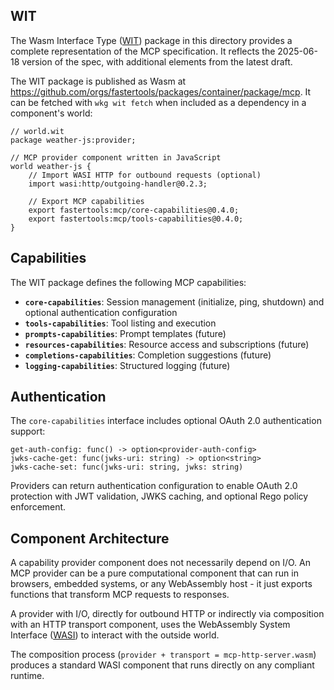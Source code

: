 ## WIT

The Wasm Interface Type ([WIT](https://component-model.bytecodealliance.org/design/wit.html)) package in this directory provides a complete representation of the MCP specification. It reflects the 2025-06-18 version of the spec, with additional elements from the latest draft.

The WIT package is published as Wasm at https://github.com/orgs/fastertools/packages/container/package/mcp. It can be fetched with `wkg wit fetch` when included as a dependency in a component's world:

```wit
// world.wit
package weather-js:provider;

// MCP provider component written in JavaScript
world weather-js {
    // Import WASI HTTP for outbound requests (optional)
    import wasi:http/outgoing-handler@0.2.3;
    
    // Export MCP capabilities
    export fastertools:mcp/core-capabilities@0.4.0;
    export fastertools:mcp/tools-capabilities@0.4.0;
}
```

## Capabilities

The WIT package defines the following MCP capabilities:

- **`core-capabilities`**: Session management (initialize, ping, shutdown) and optional authentication configuration
- **`tools-capabilities`**: Tool listing and execution
- **`prompts-capabilities`**: Prompt templates (future)
- **`resources-capabilities`**: Resource access and subscriptions (future)
- **`completions-capabilities`**: Completion suggestions (future)
- **`logging-capabilities`**: Structured logging (future)

## Authentication

The `core-capabilities` interface includes optional OAuth 2.0 authentication support:

```wit
get-auth-config: func() -> option<provider-auth-config>
jwks-cache-get: func(jwks-uri: string) -> option<string>
jwks-cache-set: func(jwks-uri: string, jwks: string)
```

Providers can return authentication configuration to enable OAuth 2.0 protection with JWT validation, JWKS caching, and optional Rego policy enforcement.

## Component Architecture

A capability provider component does not necessarily depend on I/O. An MCP provider can be a pure computational component that can run in browsers, embedded systems, or any WebAssembly host - it just exports functions that transform MCP requests to responses.

A provider with I/O, directly for outbound HTTP or indirectly via composition with an HTTP transport component, uses the WebAssembly System Interface ([WASI](https://github.com/WebAssembly/WASI)) to interact with the outside world.

The composition process (`provider + transport = mcp-http-server.wasm`) produces a standard WASI component that runs directly on any compliant runtime.